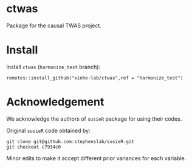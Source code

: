 # ctwas

Package for the causal TWAS project.

# Install

Install `ctwas` (`harmonize_test` branch):

```
remotes::install_github("xinhe-lab/ctwas",ref = "harmonize_test")
```

# Acknowledgement

We acknowledge the authors of `susieR` package for using their codes.

Original `susieR` code obtained by:
```
git clone git@github.com:stephenslab/susieR.git
git checkout c7934c0
```

Minor edits to make it accept different prior variances for each variable. 
